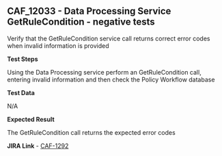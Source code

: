 ## CAF_12033 - Data Processing Service GetRuleCondition - negative tests ##

Verify that the GetRuleCondition service call returns correct error codes when invalid information is provided

**Test Steps**

Using the Data Processing service perform an GetRuleCondition call, entering invalid information and then check the Policy Workflow database

**Test Data**

N/A

**Expected Result**

The GetRuleCondition call returns the expected error codes

**JIRA Link** - [CAF-1292](https://jira.autonomy.com/browse/CAF-1292)
